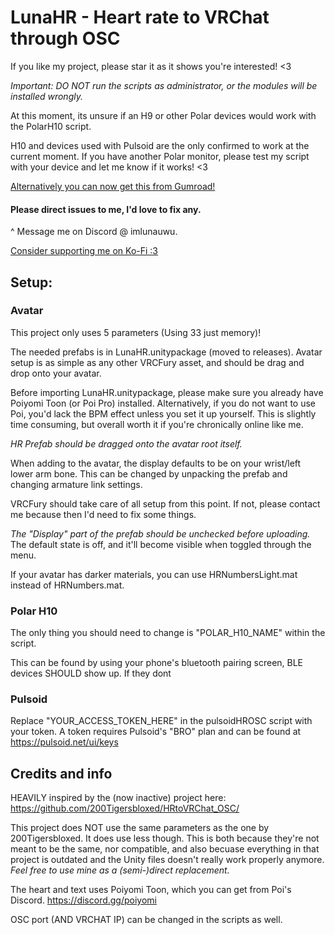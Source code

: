 # LunaHR - Heart rate to VRChat through OSC 

If you like my project, please star it as it shows you're interested! <3

*Important: DO NOT run the scripts as administrator, or the modules will be installed wrongly.*

At this moment, its unsure if an H9 or other Polar devices would work with the PolarH10 script.

H10 and devices used with Pulsoid are the only confirmed to work at the current moment.
If you have another Polar monitor, please test my script with your device and let me know if it works! <3

[Alternatively you can now get this from Gumroad!](https://lunauwu.gumroad.com/l/LunaHR)

#### Please direct issues to me, I'd love to fix any.
^ Message me on Discord @ imlunauwu.

[Consider supporting me on Ko-Fi :3](https://ko-fi.com/imlunauwu)

## Setup:

### Avatar
This project only uses 5 parameters (Using 33 just memory)!

The needed prefabs is in LunaHR.unitypackage (moved to releases). Avatar setup is as simple as any other VRCFury asset, and should be drag and drop onto your avatar.

Before importing LunaHR.unitypackage, please make sure you already have Poiyomi Toon (or Poi Pro) installed.
Alternatively, if you do not want to use Poi, you'd lack the BPM effect unless you set it up yourself.
This is slightly time consuming, but overall worth it if you're chronically online like me.

*HR Prefab should be dragged onto the avatar root itself.*

When adding to the avatar, the display defaults to be on your wrist/left lower arm bone. This can be changed by unpacking the prefab and changing armature link settings.

VRCFury should take care of all setup from this point. If not, please contact me because then I'd need to fix some things.

*The "Display" part of the prefab should be unchecked before uploading.* The default state is off, and it'll become visible when toggled through the menu.

If your avatar has darker materials, you can use HRNumbersLight.mat instead of HRNumbers.mat.

### Polar H10
The only thing you should need to change is "POLAR_H10_NAME" within the script.

This can be found by using your phone's bluetooth pairing screen, BLE devices SHOULD show up.
If they dont

### Pulsoid
Replace "YOUR_ACCESS_TOKEN_HERE" in the pulsoidHROSC script with your token. A token requires Pulsoid's "BRO" plan and can be found at https://pulsoid.net/ui/keys

## Credits and info
HEAVILY inspired by the (now inactive) project here: https://github.com/200Tigersbloxed/HRtoVRChat_OSC/

This project does NOT use the same parameters as the one by 200Tigersbloxed. It does use less though.
This is both because they're not meant to be the same, nor compatible, and also becuase everything in that project is outdated and the Unity files doesn't really work properly anymore.
*Feel free to use mine as a (semi-)direct replacement.*

The heart and text uses Poiyomi Toon, which you can get from Poi's Discord. https://discord.gg/poiyomi

OSC port (AND VRCHAT IP) can be changed in the scripts as well.
